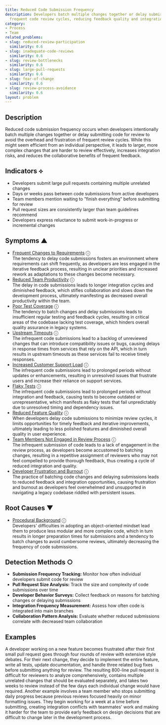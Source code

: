 ```yaml
---
title: Reduced Code Submission Frequency
description: Developers batch multiple changes together or delay submissions to avoid
  frequent code review cycles, reducing feedback quality and integration frequency.
category:
- Process
- Team
related_problems:
- slug: reduced-review-participation
  similarity: 0.6
- slug: inadequate-code-reviews
  similarity: 0.6
- slug: review-bottlenecks
  similarity: 0.6
- slug: large-pull-requests
  similarity: 0.6
- slug: fear-of-change
  similarity: 0.6
- slug: review-process-avoidance
  similarity: 0.6
layout: problem
---
```


## Description

Reduced code submission frequency occurs when developers intentionally batch multiple changes together or delay submitting code for review to avoid the overhead and frustration of frequent review cycles. While this might seem efficient from an individual perspective, it leads to larger, more complex changes that are harder to review effectively, increases integration risks, and reduces the collaborative benefits of frequent feedback.


## Indicators ⟡

- Developers submit large pull requests containing multiple unrelated changes
- Days or weeks pass between code submissions from active developers
- Team members mention waiting to "finish everything" before submitting for review
- Pull request sizes are consistently larger than team guidelines recommend
- Developers express reluctance to submit work-in-progress or incremental changes


## Symptoms ▲

- [Frequent Changes to Requirements](frequent-changes-to-requirements.md) <span class="info-tooltip" title="Confidence: 0.502, Strength: 0.747">ⓘ</span>
<br/>  The tendency to delay code submissions fosters an environment where requirements can shift frequently, as developers are less engaged in the iterative feedback process, resulting in unclear priorities and increased rework as adaptations to these changes become necessary.
- [Reduced Team Productivity](reduced-team-productivity.md) <span class="info-tooltip" title="Confidence: 0.495, Strength: 0.779">ⓘ</span>
<br/>  The delay in code submissions leads to longer integration cycles and diminished feedback, which stifles collaboration and slows down the development process, ultimately manifesting as decreased overall productivity within the team.
- [Poor Test Coverage](poor-test-coverage.md) <span class="info-tooltip" title="Confidence: 0.438, Strength: 0.661">ⓘ</span>
<br/>  The tendency to batch changes and delay submissions leads to insufficient regular testing and feedback cycles, resulting in critical areas of the codebase lacking test coverage, which hinders overall quality assurance in legacy systems.
- [Upstream Timeouts](upstream-timeouts.md) <span class="info-tooltip" title="Confidence: 0.418, Strength: 0.619">ⓘ</span>
<br/>  The infrequent code submissions lead to a backlog of unreviewed changes that can introduce compatibility issues or bugs, causing delays in response times from services that rely on the API, which in turn results in upstream timeouts as these services fail to receive timely responses.
- [Increased Customer Support Load](increased-customer-support-load.md) <span class="info-tooltip" title="Confidence: 0.407, Strength: 0.670">ⓘ</span>
<br/>  The infrequent code submissions lead to prolonged periods without updates or enhancements, resulting in unresolved issues that frustrate users and increase their reliance on support services.
- [Flaky Tests](flaky-tests.md) <span class="info-tooltip" title="Confidence: 0.343, Strength: 0.703">ⓘ</span>
<br/>  The infrequent code submissions lead to prolonged periods without integration and feedback, causing tests to become outdated or unrepresentative, which manifests as flaky tests that fail unpredictably due to unresolved timing and dependency issues.
- [Reduced Feature Quality](reduced-feature-quality.md) <span class="info-tooltip" title="Confidence: 0.324, Strength: 0.771">ⓘ</span>
<br/>  When developers delay code submissions to minimize review cycles, it limits opportunities for timely feedback and iterative improvements, ultimately leading to less polished features and diminished overall quality in user experience.
- [Team Members Not Engaged in Review Process](team-members-not-engaged-in-review-process.md) <span class="info-tooltip" title="Confidence: 0.314, Strength: 0.718">ⓘ</span>
<br/>  The infrequent submission of code leads to a lack of engagement in the review process, as developers become accustomed to batching changes, resulting in a repetitive assignment of reviewers who may not feel compelled to provide thorough feedback, thus creating a cycle of reduced integration and quality.
- [Developer Frustration and Burnout](developer-frustration-and-burnout.md) <span class="info-tooltip" title="Confidence: 0.314, Strength: 0.645">ⓘ</span>
<br/>  The practice of batching code changes and delaying submissions leads to reduced feedback and integration opportunities, causing frustration and burnout as developers feel overwhelmed and unsupported in navigating a legacy codebase riddled with persistent issues.

## Root Causes ▼

- [Procedural Background](procedural-background.md) <span class="info-tooltip" title="Confidence: 0.303, Strength: 0.935">ⓘ</span>
<br/>  Developers' difficulties in adopting an object-oriented mindset lead them to produce less modular and more complex code, which in turn results in longer preparation times for submissions and a tendency to batch changes to avoid cumbersome reviews, ultimately decreasing the frequency of code submissions.

## Detection Methods ○

- **Submission Frequency Tracking:** Monitor how often individual developers submit code for review
- **Pull Request Size Analysis:** Track the size and complexity of code submissions over time
- **Developer Behavior Surveys:** Collect feedback on reasons for batching changes or delaying submissions
- **Integration Frequency Measurement:** Assess how often code is integrated into main branches
- **Collaboration Pattern Analysis:** Evaluate whether reduced submissions correlate with decreased team collaboration


## Examples

A developer working on a new feature becomes frustrated after their first small pull request goes through four rounds of review with extensive style debates. For their next change, they decide to implement the entire feature, write all tests, update documentation, and handle three related bug fixes before submitting anything for review. The resulting 800-line pull request is difficult for reviewers to analyze comprehensively, contains multiple unrelated changes that should be evaluated separately, and takes two weeks to review instead of the few days each individual change would have required. Another example involves a team member who stops submitting daily progress because previous reviews focused heavily on minor formatting issues. They begin working for a week at a time before submitting, creating integration conflicts with teammates' work and making it harder for the team to provide early feedback on design decisions that are difficult to change later in the development process.
